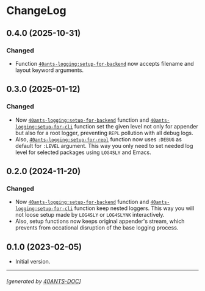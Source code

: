<a id="x-2840ANTS-LOGGING-DOCS-2FCHANGELOG-3A-40CHANGELOG-2040ANTS-DOC-2FLOCATIVES-3ASECTION-29"></a>

# ChangeLog

<a id="x-2840ANTS-LOGGING-DOCS-2FCHANGELOG-3A-3A-7C0-2E4-2E0-7C-2040ANTS-DOC-2FLOCATIVES-3ASECTION-29"></a>

## 0.4.0 (2025-10-31)

<a id="changed"></a>

### Changed

* Function [`40ants-logging:setup-for-backend`][d0af] now accepts filename and layout keyword arguments.

<a id="x-2840ANTS-LOGGING-DOCS-2FCHANGELOG-3A-3A-7C0-2E3-2E0-7C-2040ANTS-DOC-2FLOCATIVES-3ASECTION-29"></a>

## 0.3.0 (2025-01-12)

<a id="changed"></a>

### Changed

* Now [`40ants-logging:setup-for-backend`][d0af] function and [`40ants-logging:setup-for-cli`][78f4] function set the given level not only for appender but also for a root logger, preventing `REPL` pollution with all debug logs.
* Also, [`40ants-logging:setup-for-repl`][d1f2] function now uses `:DEBUG` as default for `:LEVEL` argument. This way you only need to set needed log level for selected packages using `LOG4SLY` and Emacs.

<a id="x-2840ANTS-LOGGING-DOCS-2FCHANGELOG-3A-3A-7C0-2E2-2E0-7C-2040ANTS-DOC-2FLOCATIVES-3ASECTION-29"></a>

## 0.2.0 (2024-11-20)

<a id="changed"></a>

### Changed

* Now [`40ants-logging:setup-for-backend`][d0af] function and [`40ants-logging:setup-for-cli`][78f4] function keep nested loggers. This way you will not loose setup made by `LOG4SLY` or `LOG4SLYNK` interactively.
* Also, setup functions now keeps original appender's stream, which prevents from occational disruption of the base logging process.

<a id="x-2840ANTS-LOGGING-DOCS-2FCHANGELOG-3A-3A-7C0-2E1-2E0-7C-2040ANTS-DOC-2FLOCATIVES-3ASECTION-29"></a>

## 0.1.0 (2023-02-05)

* Initial version.


[d0af]: https://40ants.com/logging/#x-2840ANTS-LOGGING-3ASETUP-FOR-BACKEND-20FUNCTION-29
[78f4]: https://40ants.com/logging/#x-2840ANTS-LOGGING-3ASETUP-FOR-CLI-20FUNCTION-29
[d1f2]: https://40ants.com/logging/#x-2840ANTS-LOGGING-3ASETUP-FOR-REPL-20FUNCTION-29

* * *
###### [generated by [40ANTS-DOC](https://40ants.com/doc/)]
